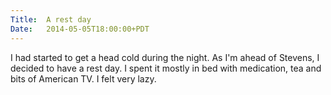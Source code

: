 ```yaml
---
Title:	A rest day
Date:	2014-05-05T18:00:00+PDT
---
```


I had started to get a head cold during the night. As I'm ahead of Stevens, I decided to have a rest day. I spent it mostly in bed with medication, tea and bits of American TV. I felt very lazy.